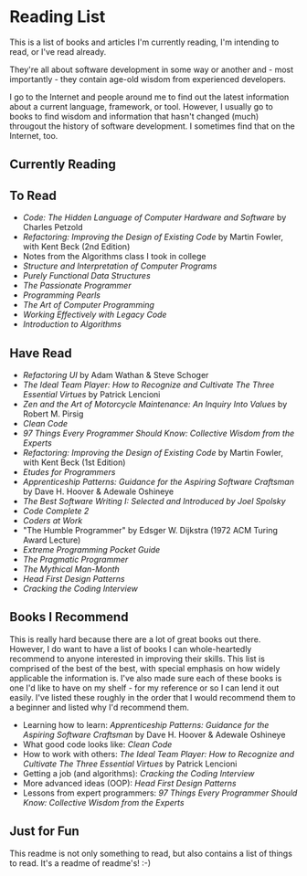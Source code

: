 # Reading List
This is a list of books and articles I'm currently reading, I'm intending to read, or I've read already.

They're all about software development in some way or another and - most importantly - they 
contain age-old wisdom from experienced developers.

I go to the Internet and people around me to find out the latest information about a current 
language, framework, or tool. However, I usually go to books to find wisdom and information that hasn't 
changed (much) througout the history of software development. I sometimes find that on the Internet, too.

## Currently Reading


## To Read
- *Code: The Hidden Language of Computer Hardware and Software* by Charles Petzold
- *Refactoring: Improving the Design of Existing Code* by Martin Fowler, with Kent Beck (2nd Edition)
- Notes from the Algorithms class I took in college
- *Structure and Interpretation of Computer Programs*
- *Purely Functional Data Structures*
- *The Passionate Programmer*
- *Programming Pearls*
- *The Art of Computer Programming*
- *Working Effectively with Legacy Code*
- *Introduction to Algorithms*

## Have Read
- *Refactoring UI* by Adam Wathan & Steve Schoger
- *The Ideal Team Player: How to Recognize and Cultivate The Three Essential Virtues* by Patrick Lencioni
- *Zen and the Art of Motorcycle Maintenance: An Inquiry Into Values* by Robert M. Pirsig
- *Clean Code*
- *97 Things Every Programmer Should Know: Collective Wisdom from the Experts*
- *Refactoring: Improving the Design of Existing Code* by Martin Fowler, with Kent Beck (1st Edition)
- *Etudes for Programmers*
- *Apprenticeship Patterns: Guidance for the Aspiring Software Craftsman* by Dave H. Hoover & Adewale Oshineye
- *The Best Software Writing I: Selected and Introduced by Joel Spolsky*
- *Code Complete 2*
- *Coders at Work*
- "The Humble Programmer" by Edsger W. Dijkstra (1972 ACM Turing Award Lecture)
- *Extreme Programming Pocket Guide*
- *The Pragmatic Programmer*
- *The Mythical Man-Month*
- *Head First Design Patterns*
- *Cracking the Coding Interview*

## Books I Recommend
This is really hard because there are a lot of great books out there. 
However, I do want to have a list of books I can whole-heartedly recommend to anyone interested in improving their skills.
This list is comprised of the best of the best, with special emphasis on how widely applicable the information is.
I've also made sure each of these books is one I'd like to have on my shelf - for my reference or so I can lend it out easily.
I've listed these roughly in the order that I would recommend them to a beginner and listed why I'd recommend them.

- Learning how to learn: *Apprenticeship Patterns: Guidance for the Aspiring Software Craftsman* by Dave H. Hoover & Adewale Oshineye
- What good code looks like: *Clean Code*
- How to work with others: *The Ideal Team Player: How to Recognize and Cultivate The Three Essential Virtues* by Patrick Lencioni
- Getting a job (and algorithms): *Cracking the Coding Interview*
- More advanced ideas (OOP): *Head First Design Patterns*
- Lessons from expert programmers: *97 Things Every Programmer Should Know: Collective Wisdom from the Experts*

## Just for Fun
This readme is not only something to read, 
but also contains a list of things to read. It's a readme of readme's! :-)
